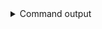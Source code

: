 
<details>
<summary>Command output</summary>

```sh

cat step-06-user-mapping.json | jq
{
  "username": "CN=username"
}

curl \
    --request POST 'http://localhost:8888/admin/userMappings/v1' \
    --header 'Content-Type: application/json' \
    --user 'admin:conduktor' \
    --silent \
    --data "@step-06-user-mapping.json" | jq
{
  "message": "User mapping is created"
}

```

</details>
      
